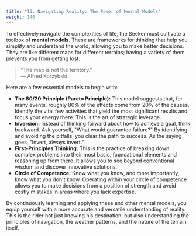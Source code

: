 ```yaml
---
title: "13. Navigating Reality: The Power of Mental Models"
weight: 140
---
```


To effectively navigate the complexities of life, the Seeker must cultivate a toolbox of <strong>mental models</strong>. These are frameworks for thinking that help you simplify and understand the world, allowing you to make better decisions. They are like different maps for different terrains; having a variety of them prevents you from getting lost.

> "The map is not the territory."<br>— Alfred Korzybski

Here are a few essential models to begin with:

- <strong>The 80/20 Principle (Pareto Principle):</strong> This model suggests that, for many events, roughly 80% of the effects come from 20% of the causes. Identify the vital few activities that yield the most significant results and focus your energy there. This is the art of strategic leverage.
- <strong>Inversion:</strong> Instead of thinking forward about how to achieve a goal, think backward. Ask yourself, "What would guarantee failure?" By identifying and avoiding the pitfalls, you clear the path to success. As the saying goes, "Invert, always invert."
- <strong>First-Principles Thinking:</strong> This is the practice of breaking down complex problems into their most basic, foundational elements and reasoning up from there. It allows you to see beyond conventional wisdom and discover innovative solutions.
- <strong>Circle of Competence:</strong> Know what you know, and more importantly, know what you don't know. Operating within your circle of competence allows you to make decisions from a position of strength and avoid costly mistakes in areas where you lack expertise.

By continuously learning and applying these and other mental models, you equip yourself with a more accurate and versatile understanding of reality. This is the rider not just knowing his destination, but also understanding the principles of navigation, the weather patterns, and the nature of the terrain itself.